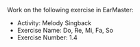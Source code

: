 Work on the following exercise in EarMaster:
- Activity: Melody Singback
- Exercise Name: Do, Re, Mi, Fa, So
- Exercise Number: 1.4
